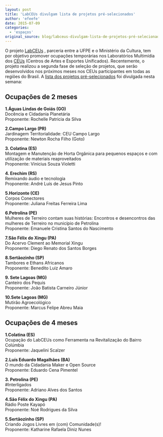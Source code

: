 ```yaml
---
layout: post
title: 'LabCEUs divulgam lista de projetos pré-selecionados'
author: 'efeefe'
date: 2015-07-09
categories:
  - 'espaços'
original_source: blog/labceus-divulgam-lista-de-projetos-pré-selecionados.html
---
```


O projeto [LabCEUs](http://culturadigital.br/labceus/sobre/) , parceria entre a UFPE e o Ministério da Cultura, tem por objetivo promover ocupações temporárias nos Laboratórios Multimídia dos [CEUs](http://ceus.cultura.gov.br/) (Centros de Artes e Esportes Unificados). Recentemente, o projeto realizou a segunda fase de seleção de projetos, que serão desenvolvidos nos próximos meses nos CEUs participantes em todas as regiões do Brasil. A [lista dos projetos pré-selecionados](http://culturadigital.br/labceus/2015/07/08/minc-e-ufpe-divulgam-propostas-pre-selecionadas-para-o-labceus/) foi divulgada nesta semana:

## Ocupações de 2 meses

**1.Águas Lindas de Goiás (GO)**\
Docência e Cidadania Planetária\
Proponente: Rochelle Patricia da Silva

**2.Campo Largo (PR)**\
Jardinagem Territorialidade: CEU Campo Largo\
Proponente: Newton Rocha Filho (Goto)

**3. Colatina (ES)**\
Montagem e Manutenção de Horta Orgânica para pequenos espaços e com utilização de materiais reaproveitados\
Proponente: Vinicius Souza Violetti

**4. Erechim (RS)**\
Remixando áudio e tecnologia\
Proponente: André Luís de Jesus Pinto

**5.Horizonte (CE)**\
Corpos Conectores\
Proponente: Juliana Freitas Ferreira Lima

**6.Petrolina (PE)**\
Mulheres de Terreiro contam suas histórias: Encontros e desencontros das mulheres de Terreiro no município de Petrolina\
Proponente: Emanuele Cristina Santos do Nascimento

**7.São Félix do Xingu (PA)**\
Do Acervo Clement ao Memorial Xingu\
Proponente: Diego Renato dos Santos Borges

**8.Sertãozinho (SP)**\
Tambores e Ethans Africanos\
Proponente: Benedito Luiz Amaro

**9. Sete Lagoas (MG)**\
Canteiro dos Pequis\
Proponente: João Batista Carneiro Júnior

**10.Sete Lagoas (MG)**\
Mutirão Agroecológico\
Proponente: Marcus Felipe Abreu Maia

## Ocupações de 4 meses

**1.Colatina (ES)**\
Ocupação do LabCEUs como Ferramenta na Revitalização do Bairro Colúmbia\
Proponente: Jaquelini Scalzer

**2.Luís Eduardo Magalhães (BA)**\
O mundo da Cidadania Maker e Open Source\
Proponente: Eduardo Cena Pimentel

**3. Petrolina (PE)**\
#Interligados\
Proponente: Adriano Alves dos Santos

**4.São Félix do Xingu (PA)**\
Rádio Poste Kayapó\
Proponente: Noé Rodrigues da Silva

**5.Sertãozinho (SP)**\
Criando Jogos Livres em (com) Comunidade(s)!\
Proponente: Katharine Rafaela Diniz Nunes
